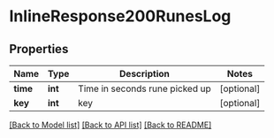 # InlineResponse200RunesLog

## Properties
Name | Type | Description | Notes
------------ | ------------- | ------------- | -------------
**time** | **int** | Time in seconds rune picked up | [optional] 
**key** | **int** | key | [optional] 

[[Back to Model list]](../README.md#documentation-for-models) [[Back to API list]](../README.md#documentation-for-api-endpoints) [[Back to README]](../README.md)


